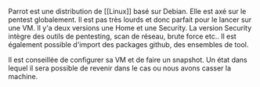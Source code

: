 
Parrot est une distribution de [[Linux]] basé sur Debian. Elle est axé sur le pentest globalement.
Il est pas très lourds et donc parfait pour le lancer sur une VM.
Il y'a deux versions une Home et une Security. La version Security intègre des outils de pentesting, scan de réseau, brute force etc..
Il est également possible d'import des packages github, des ensembles de tool.

Il est conseillée de configurer sa VM et de faire un snapshot. Un état dans lequel il sera possible de revenir dans le cas ou nous avons casser la machine.

